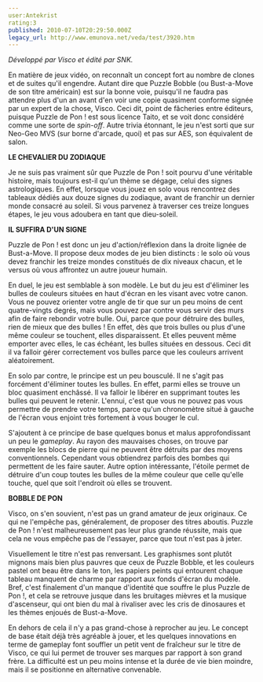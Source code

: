 ```yaml
---
user:Antekrist
rating:3
published: 2010-07-10T20:29:50.000Z
legacy_url: http://www.emunova.net/veda/test/3920.htm
---
```

_Développé par Visco et édité par SNK._  

  

En matière de jeux vidéo, on reconnaît un concept fort au nombre de clones et de suites qu'il engendre. Autant dire que Puzzle Bobble (ou Bust-a-Move de son titre américain) est sur la bonne voie, puisqu'il ne faudra pas attendre plus d'un an avant d'en voir une copie quasiment conforme signée par un expert de la chose, Visco. Ceci dit, point de fâcheries entre éditeurs, puisque Puzzle de Pon ! est sous licence Taito, et se voit donc considéré comme une sorte de _spin-off_. Autre trivia étonnant, le jeu n'est sorti que sur Neo-Geo MVS (sur borne d'arcade, quoi) et pas sur AES, son équivalent de salon.  

  

**LE CHEVALIER DU ZODIAQUE**  

Je ne suis pas vraiment sûr que Puzzle de Pon ! soit pourvu d'une véritable histoire, mais toujours est-il qu'un thème se dégage, celui des signes astrologiques. En effet, lorsque vous jouez en solo vous rencontrez des tableaux dédiés aux douze signes du zodiaque, avant de franchir un dernier monde consacré au soleil. Si vous parvenez à traverser ces treize longues étapes, le jeu vous adoubera en tant que dieu-soleil.  

  

**IL SUFFIRA D'UN SIGNE**  

Puzzle de Pon ! est donc un jeu d'action/réflexion dans la droite lignée de Bust-a-Move. Il propose deux modes de jeu bien distincts : le solo où vous devez franchir les treize mondes constitués de dix niveaux chacun, et le versus où vous affrontez un autre joueur humain.  

En duel, le jeu est semblable à son modèle. Le but du jeu est d'éliminer les bulles de couleurs situées en haut d'écran en les visant avec votre canon. Vous ne pouvez orienter votre angle de tir que sur un peu moins de cent quatre-vingts degrés, mais vous pouvez par contre vous servir des murs afin de faire rebondir votre bulle. Oui, parce que pour détruire des bulles, rien de mieux que des bulles ! En effet, dès que trois bulles ou plus d'une même couleur se touchent, elles disparaissent. Et elles peuvent même emporter avec elles, le cas échéant, les bulles situées en dessous. Ceci dit il va falloir gérer correctement vos bulles parce que les couleurs arrivent aléatoirement.  

En solo par contre, le principe est un peu bousculé. Il ne s'agit pas forcément d'éliminer toutes les bulles. En effet, parmi elles se trouve un bloc quasiment enchâssé. Il va falloir le libérer en supprimant toutes les bulles qui peuvent le retenir. L'ennui, c'est que vous ne pouvez pas vous permettre de prendre votre temps, parce qu'un chronomètre situé à gauche de l'écran vous enjoint très fortement à vous bouger le cul.  

S'ajoutent à ce principe de base quelques bonus et malus approfondissant un peu le _gameplay_. Au rayon des mauvaises choses, on trouve par exemple les blocs de pierre qui ne peuvent être détruits par des moyens conventionnels. Cependant vous obtiendrez parfois des bombes qui permettent de les faire sauter. Autre option intéressante, l'étoile permet de détruire d'un coup toutes les bulles de la même couleur que celle qu'elle touche, quel que soit l'endroit où elles se trouvent.  

  

**BOBBLE DE PON**  

Visco, on s'en souvient, n'est pas un grand amateur de jeux originaux. Ce qui ne l'empêche pas, généralement, de proposer des titres aboutis. Puzzle de Pon ! n'est malheureusement pas leur plus grande réussite, mais que cela ne vous empêche pas de l'essayer, parce que tout n'est pas à jeter.  

Visuellement le titre n'est pas renversant. Les graphismes sont plutôt mignons mais bien plus pauvres que ceux de Puzzle Bobble, et les couleurs pastel ont beau être dans le ton, les papiers peints qui entourent chaque tableau manquent de charme par rapport aux fonds d'écran du modèle. Bref, c'est finalement d'un manque d'identité que souffre le plus Puzzle de Pon !, et cela se retrouve jusque dans les bruitages mièvres et la musique d'ascenseur, qui ont bien du mal à rivaliser avec les cris de dinosaures et les thèmes enjoués de Bust-a-Move.  

En dehors de cela il n'y a pas grand-chose à reprocher au jeu. Le concept de base était déjà très agréable à jouer, et les quelques innovations en terme de gameplay font souffler un petit vent de fraîcheur sur le titre de Visco, ce qui lui permet de trouver ses marques par rapport à son grand frère. La difficulté est un peu moins intense et la durée de vie bien moindre, mais il se positionne en alternative convenable.